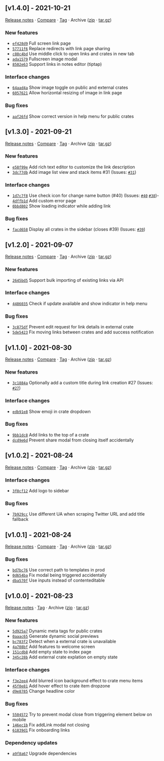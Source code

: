 ## [v1.4.0] - 2021-10-21

[Release notes](https://github.com/betahuhn/webcrate/releases/tag/v1.4.0) · [Compare](https://github.com/betahuhn/webcrate/compare/v1.3.0...v1.4.0) · [Tag](https://github.com/betahuhn/webcrate/tree/v1.4.0) · Archive ([zip](https://github.com/betahuhn/webcrate/archive/v1.4.0.zip) · [tar.gz](https://github.com/betahuhn/webcrate/archive/v1.4.0.tar.gz))

### New features

- [`ef428d9`](https://github.com/betahuhn/webcrate/commit/ef428d9)  Full screen link page
- [`57711f6`](https://github.com/betahuhn/webcrate/commit/57711f6)  Replace redirects with link page sharing
- [`c80c4bd`](https://github.com/betahuhn/webcrate/commit/c80c4bd)  Use middle click to open links and crates in new tab
- [`ada1579`](https://github.com/betahuhn/webcrate/commit/ada1579)  Fullscreen image modal
- [`8502e63`](https://github.com/betahuhn/webcrate/commit/8502e63)  Support links in notes editor (tiptap)

### Interface changes

- [`64aad4a`](https://github.com/betahuhn/webcrate/commit/64aad4a)  Show image toggle on public and external crates
- [`6057621`](https://github.com/betahuhn/webcrate/commit/6057621)  Allow horizontal resizing of image in link page

### Bug fixes

- [`aaf26fd`](https://github.com/betahuhn/webcrate/commit/aaf26fd)  Show correct version in help menu for public crates

## [v1.3.0] - 2021-09-21

[Release notes](https://github.com/betahuhn/webcrate/releases/tag/v1.3.0) · [Compare](https://github.com/betahuhn/webcrate/compare/v1.2.0...v1.3.0) · [Tag](https://github.com/betahuhn/webcrate/tree/v1.3.0) · Archive ([zip](https://github.com/betahuhn/webcrate/archive/v1.3.0.zip) · [tar.gz](https://github.com/betahuhn/webcrate/archive/v1.3.0.tar.gz))

### New features

- [`e58f99e`](https://github.com/betahuhn/webcrate/commit/e58f99e)  Add rich text editor to customize the link description
- [`3dc77db`](https://github.com/betahuhn/webcrate/commit/3dc77db)  Add image list view and stack items #31
(Issues: [`#31`](https://github.com/betahuhn/webcrate/issues/31))

### Interface changes

- [`1d7c7f8`](https://github.com/betahuhn/webcrate/commit/1d7c7f8)  Use check icon for change name button (#40)
(Issues: [`#40`](https://github.com/betahuhn/webcrate/issues/40) [`#38`](https://github.com/betahuhn/webcrate/issues/38))- [`4dffb1d`](https://github.com/betahuhn/webcrate/commit/4dffb1d)  Add custom error page
- [`0bbd802`](https://github.com/betahuhn/webcrate/commit/0bbd802)  Show loading indicator while adding link

### Bug fixes

- [`facd658`](https://github.com/betahuhn/webcrate/commit/facd658)  Display all crates in the sidebar (closes #39)
(Issues: [`#39`](https://github.com/betahuhn/webcrate/issues/39))

## [v1.2.0] - 2021-09-07

[Release notes](https://github.com/betahuhn/webcrate/releases/tag/v1.2.0) · [Compare](https://github.com/betahuhn/webcrate/compare/v1.1.0...v1.2.0) · [Tag](https://github.com/betahuhn/webcrate/tree/v1.2.0) · Archive ([zip](https://github.com/betahuhn/webcrate/archive/v1.2.0.zip) · [tar.gz](https://github.com/betahuhn/webcrate/archive/v1.2.0.tar.gz))

### New features

- [`2645bd5`](https://github.com/betahuhn/webcrate/commit/2645bd5)  Support bulk importing of existing links via API

### Interface changes

- [`4486035`](https://github.com/betahuhn/webcrate/commit/4486035)  Check if update available and show indicator in help menu

### Bug fixes

- [`3c875df`](https://github.com/betahuhn/webcrate/commit/3c875df)  Prevent edit request for link details in external crate
- [`5de5423`](https://github.com/betahuhn/webcrate/commit/5de5423)  Fix moving links between crates and add success notification

## [v1.1.0] - 2021-08-30

[Release notes](https://github.com/betahuhn/webcrate/releases/tag/v1.1.0) · [Compare](https://github.com/betahuhn/webcrate/compare/v1.0.2...v1.1.0) · [Tag](https://github.com/betahuhn/webcrate/tree/v1.1.0) · Archive ([zip](https://github.com/betahuhn/webcrate/archive/v1.1.0.zip) · [tar.gz](https://github.com/betahuhn/webcrate/archive/v1.1.0.tar.gz))

### New features

- [`3c1884a`](https://github.com/betahuhn/webcrate/commit/3c1884a)  Optionally add a custom title during link creation #27
(Issues: [`#27`](https://github.com/betahuhn/webcrate/issues/27))

### Interface changes

- [`edb91e8`](https://github.com/betahuhn/webcrate/commit/edb91e8)  Show emoji in crate dropdown

### Bug fixes

- [`9bb1dc8`](https://github.com/betahuhn/webcrate/commit/9bb1dc8)  Add links to the top of a crate
- [`dcd9e6d`](https://github.com/betahuhn/webcrate/commit/dcd9e6d)  Prevent share modal from closing itself accidentally

## [v1.0.2] - 2021-08-24

[Release notes](https://github.com/betahuhn/webcrate/releases/tag/v1.0.2) · [Compare](https://github.com/betahuhn/webcrate/compare/v1.0.1...v1.0.2) · [Tag](https://github.com/betahuhn/webcrate/tree/v1.0.2) · Archive ([zip](https://github.com/betahuhn/webcrate/archive/v1.0.2.zip) · [tar.gz](https://github.com/betahuhn/webcrate/archive/v1.0.2.tar.gz))

### Interface changes

- [`3f0cf12`](https://github.com/betahuhn/webcrate/commit/3f0cf12)  Add logo to sidebar

### Bug fixes

- [`7b929cc`](https://github.com/betahuhn/webcrate/commit/7b929cc)  Use different UA when scraping Twitter URL and add title fallback

## [v1.0.1] - 2021-08-24

[Release notes](https://github.com/betahuhn/webcrate/releases/tag/v1.0.1) · [Compare](https://github.com/betahuhn/webcrate/compare/v1.0.0...v1.0.1) · [Tag](https://github.com/betahuhn/webcrate/tree/v1.0.1) · Archive ([zip](https://github.com/betahuhn/webcrate/archive/v1.0.1.zip) · [tar.gz](https://github.com/betahuhn/webcrate/archive/v1.0.1.tar.gz))

### Bug fixes

- [`bd7bc76`](https://github.com/betahuhn/webcrate/commit/bd7bc76)  Use correct path to templates in prod
- [`0d654ba`](https://github.com/betahuhn/webcrate/commit/0d654ba)  Fix modal being triggered accidentally
- [`dba570f`](https://github.com/betahuhn/webcrate/commit/dba570f)  Use inputs instead of contenteditable

## [v1.0.0] - 2021-08-23

[Release notes](https://github.com/betahuhn/webcrate/releases/tag/v1.0.0) · [Tag](https://github.com/betahuhn/webcrate/tree/v1.0.0) · Archive ([zip](https://github.com/betahuhn/webcrate/archive/v1.0.0.zip) · [tar.gz](https://github.com/betahuhn/webcrate/archive/v1.0.0.tar.gz))

### New features

- [`5d925a7`](https://github.com/betahuhn/webcrate/commit/5d925a7)  Dynamic meta tags for public crates
- [`0aaac65`](https://github.com/betahuhn/webcrate/commit/0aaac65)  Generate dynamic social previews
- [`bc783f2`](https://github.com/betahuhn/webcrate/commit/bc783f2)  Detect when a external crate is unavailable
- [`4a708bf`](https://github.com/betahuhn/webcrate/commit/4a708bf)  Add features to welcome screen
- [`151cdb8`](https://github.com/betahuhn/webcrate/commit/151cdb8)  Add empty state to index page
- [`345c28b`](https://github.com/betahuhn/webcrate/commit/345c28b)  Add external crate explation on empty state

### Interface changes

- [`f3e2ee4`](https://github.com/betahuhn/webcrate/commit/f3e2ee4)  Add blurred icon background effect to crate menu items
- [`45f0e81`](https://github.com/betahuhn/webcrate/commit/45f0e81)  Add hover effect to crate item dropzone
- [`d9e8785`](https://github.com/betahuhn/webcrate/commit/d9e8785)  Change headline color

### Bug fixes

- [`5504572`](https://github.com/betahuhn/webcrate/commit/5504572)  Try to prevent modal close from triggering element below on mobile
- [`146ec1b`](https://github.com/betahuhn/webcrate/commit/146ec1b)  Fix addLink modal not closing
- [`61839d1`](https://github.com/betahuhn/webcrate/commit/61839d1)  Fix onboarding links

### Dependency updates

- [`a9f8a67`](https://github.com/betahuhn/webcrate/commit/a9f8a67)  Upgrade dependencies
